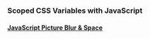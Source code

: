 

### Scoped CSS Variables with JavaScript
#### [JavaScript Picture Blur & Space](https://javascript30-livid.vercel.app/)
